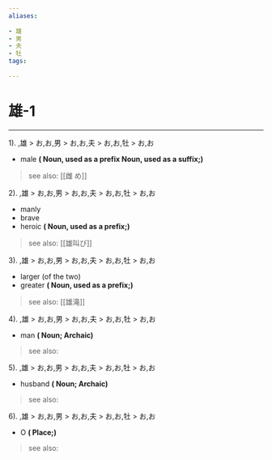 ```yaml
---
aliases:
    
- 雄
- 男
- 夫
- 牡
tags:
    
---
```


# 雄-1
---
1).
,雄 > お,お,男 > お,お,夫 > お,お,牡 > お,お

- male
**( Noun, used as a prefix Noun, used as a suffix;)**
> see also:  [[雌 め]]
            
2).
,雄 > お,お,男 > お,お,夫 > お,お,牡 > お,お

- manly
- brave
- heroic
**( Noun, used as a prefix;)**
> see also:  [[雄叫び]]
            
3).
,雄 > お,お,男 > お,お,夫 > お,お,牡 > お,お

- larger (of the two)
- greater
**( Noun, used as a prefix;)**
> see also:  [[雄滝]]
            
4).
,雄 > お,お,男 > お,お,夫 > お,お,牡 > お,お

- man
**( Noun; Archaic)**
> see also: 
            
5).
,雄 > お,お,男 > お,お,夫 > お,お,牡 > お,お

- husband
**( Noun; Archaic)**
> see also: 
            
6).
,雄 > お,お,男 > お,お,夫 > お,お,牡 > お,お

- O
**( Place;)**
> see also: 
            